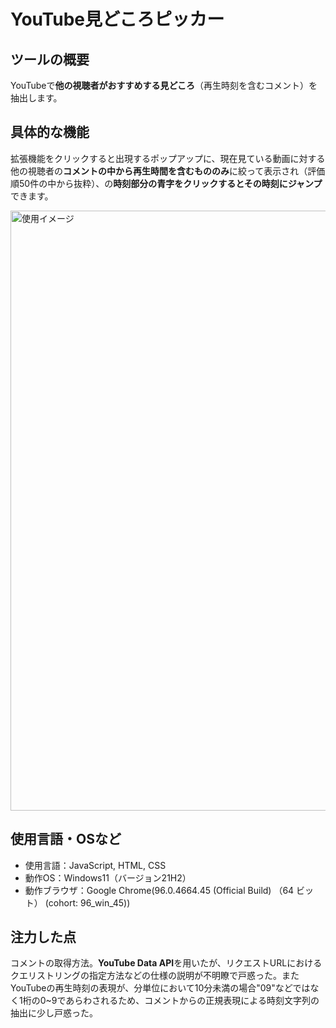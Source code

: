 # YouTube見どころピッカー
## ツールの概要
YouTubeで**他の視聴者がおすすめする見どころ**（再生時刻を含むコメント）を抽出します。
## 具体的な機能
拡張機能をクリックすると出現するポップアップに、現在見ている動画に対する他の視聴者の**コメントの中から再生時間を含むもののみ**に絞って表示され（評価順50件の中から抜粋）、の**時刻部分の青字をクリックするとその時刻にジャンプ**できます。

<img width="960" alt="使用イメージ" src="https://user-images.githubusercontent.com/53012895/143849220-603de17f-329b-40e3-ac9f-9e473bd126e5.png">

## 使用言語・OSなど
* 使用言語：JavaScript, HTML, CSS
* 動作OS：Windows11（バージョン21H2）
* 動作ブラウザ：Google Chrome(96.0.4664.45 (Official Build) （64 ビット） (cohort: 96_win_45))
## 注力した点
コメントの取得方法。**YouTube Data API**を用いたが、リクエストURLにおけるクエリストリングの指定方法などの仕様の説明が不明瞭で戸惑った。またYouTubeの再生時刻の表現が、分単位において10分未満の場合"09"などではなく1桁の0~9であらわされるため、コメントからの正規表現による時刻文字列の抽出に少し戸惑った。
